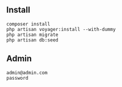 ## Install
    composer install
    php artisan voyager:install --with-dummy
    php artisan migrate
    php artisan db:seed

## Admin
    admin@admin.com
    password
